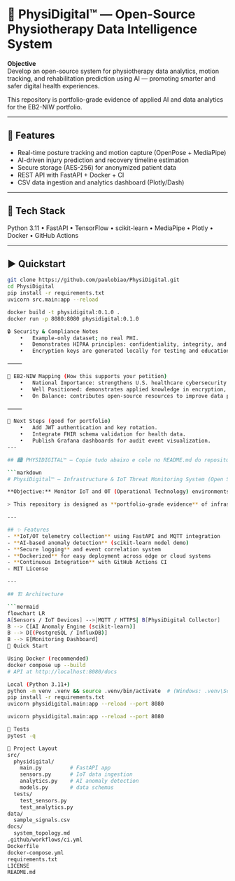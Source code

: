 # 🦾 PhysiDigital™ — Open-Source Physiotherapy Data Intelligence System

**Objective**  
Develop an open-source system for physiotherapy data analytics, motion tracking, and rehabilitation prediction using AI — promoting smarter and safer digital health experiences.

This repository is portfolio-grade evidence of applied AI and data analytics for the EB2-NIW portfolio.

---

## 🚀 Features
- Real-time posture tracking and motion capture (OpenPose + MediaPipe)
- AI-driven injury prediction and recovery timeline estimation
- Secure storage (AES-256) for anonymized patient data
- REST API with FastAPI + Docker + CI
- CSV data ingestion and analytics dashboard (Plotly/Dash)

---

## 🧠 Tech Stack
Python 3.11 • FastAPI • TensorFlow • scikit-learn • MediaPipe • Plotly • Docker • GitHub Actions

---

## ▶️ Quickstart
```bash
git clone https://github.com/paulobiao/PhysiDigital.git
cd PhysiDigital
pip install -r requirements.txt
uvicorn src.main:app --reload

docker build -t physidigital:0.1.0 .
docker run -p 8080:8080 physidigital:0.1.0

🔒 Security & Compliance Notes
	•	Example-only dataset; no real PHI.
	•	Demonstrates HIPAA principles: confidentiality, integrity, and accountability.
	•	Encryption keys are generated locally for testing and education purposes.

⸻

🧩 EB2-NIW Mapping (How this supports your petition)
	•	National Importance: strengthens U.S. healthcare cybersecurity and privacy compliance.
	•	Well Positioned: demonstrates applied knowledge in encryption, RBAC, and auditing.
	•	On Balance: contributes open-source resources to improve data protection in healthcare.

⸻

📌 Next Steps (good for portfolio)
	•	Add JWT authentication and key rotation.
	•	Integrate FHIR schema validation for health data.
	•	Publish Grafana dashboards for audit event visualization.
---

## 🏙️ PHYSIDIGITAL™ — Copie tudo abaixo e cole no README.md do repositório *PhysiDigital*

```markdown
# PhysiDigital™ – Infrastructure & IoT Threat Monitoring System (Open Source)

**Objective:** Monitor IoT and OT (Operational Technology) environments to detect physical and digital anomalies through AI-driven analytics, strengthening cybersecurity in critical infrastructure sectors.

> This repository is designed as **portfolio-grade evidence** of infrastructure security expertise for **EB2-NIW**. It demonstrates anomaly detection, IoT telemetry analysis, and secure data pipelines for industrial systems.

---

## ✨ Features
- **IoT/OT telemetry collection** using FastAPI and MQTT integration
- **AI-based anomaly detection** (scikit-learn model demo)
- **Secure logging** and event correlation system
- **Dockerized** for easy deployment across edge or cloud systems
- **Continuous Integration** with GitHub Actions CI
- MIT License

---

## 🏗️ Architecture

```mermaid
flowchart LR
A[Sensors / IoT Devices] -->|MQTT / HTTPS| B[PhysiDigital Collector]
B --> C[AI Anomaly Engine (scikit-learn)]
B --> D[(PostgreSQL / InfluxDB)]
B --> E[Monitoring Dashboard]
🚀 Quick Start

Using Docker (recommended)
docker compose up --build
# API at http://localhost:8080/docs

Local (Python 3.11+)
python -m venv .venv && source .venv/bin/activate  # (Windows: .venv\Scripts\activate)
pip install -r requirements.txt
uvicorn physidigital.main:app --reload --port 8080

uvicorn physidigital.main:app --reload --port 8080

🧪 Tests
pytest -q

📁 Project Layout
src/
  physidigital/
    main.py         # FastAPI app
    sensors.py      # IoT data ingestion
    analytics.py    # AI anomaly detection
    models.py       # data schemas
  tests/
    test_sensors.py
    test_analytics.py
data/
  sample_signals.csv
docs/
  system_topology.md
.github/workflows/ci.yml
Dockerfile
docker-compose.yml
requirements.txt
LICENSE
README.md

